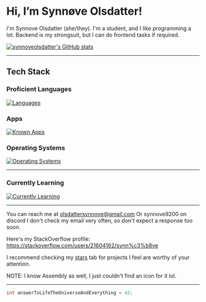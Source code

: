 # Hi, I’m Synnøve Olsdatter!
I'm Synnove Olsdatter (she/they). I'm a student, and I like programming a lot. Backend is my strongsuit, but I can do frontend tasks if required.

[![synnoveolsdatter's GitHub stats](https://github-readme-stats.vercel.app/api?username=synnoveolsdatter&show_icons=true&theme=gruvbox)](https://github.com/anuraghazra/github-readme-stats)

----------------------------------------------------------------------------------------------------------------

## Tech Stack

### Proficient Languages
[![Languages](https://skillicons.dev/icons?i=html,js,py,bash,cs,java,go,rust,c&perline=3)](https://skillicons.dev)
### Apps
[![Known Apps](https://skillicons.dev/icons?i=clion,sublime,vim)](https://skillicons.dev)

### Operating Systems
[![Operating Systems](https://skillicons.dev/icons?i=linux,debian,apple)](https://skillicons.dev)

----------------------------------------------------------------------------------------------------------------

### Currently Learning
[![Currently Learning](https://skillicons.dev/icons?i=haxe,cpp,zig)](https://skillicons.dev)

----------------------------------------------------------------------------------------------------------------

<!--To be honest, a lot of these projects are just here because I wanna see what colour github gives to the different languages I use.-->
You can reach me at olsdattersynnove@gmail.com
Or synnove9200 on discord
I don't check my email very often, so don't expect a response too soon.

Here's my StackOverflow profile: https://stackoverflow.com/users/21604162/synn%c3%b8ve

I recommend checking my <a href="https://github.com/synnoveolsdatter?tab=stars">stars</a> tab for projects I feel are worthy of your attention.

NOTE: I know Assembly as well, I just couldn't find an icon for it lol.

----------------------------------------------------------------------------------------------------------------
```java
int answerToLifeTheUniverseAndEverything = 42;
```

<!---
synnoveolsdatter/synnoveolsdatter is a ✨ special ✨ repository because its `README.md` (this file) appears on your GitHub profile.
You can click the Preview link to take a look at your changes.
--->
